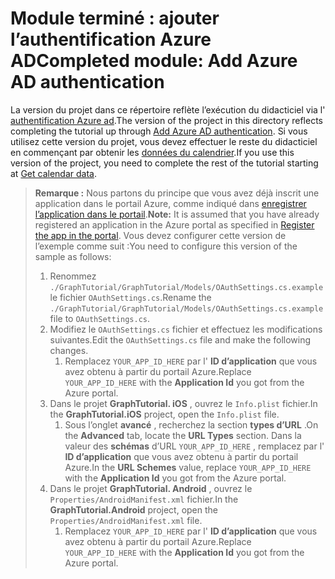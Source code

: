 # <a name="completed-module-add-azure-ad-authentication"></a><span data-ttu-id="34556-101">Module terminé : ajouter l’authentification Azure AD</span><span class="sxs-lookup"><span data-stu-id="34556-101">Completed module: Add Azure AD authentication</span></span>

<span data-ttu-id="34556-102">La version du projet dans ce répertoire reflète l’exécution du didacticiel via l' [authentification Azure ad](https://docs.microsoft.com/graph/tutorials/xamarin?tutorial-step=3).</span><span class="sxs-lookup"><span data-stu-id="34556-102">The version of the project in this directory reflects completing the tutorial up through [Add Azure AD authentication](https://docs.microsoft.com/graph/tutorials/xamarin?tutorial-step=3).</span></span> <span data-ttu-id="34556-103">Si vous utilisez cette version du projet, vous devez effectuer le reste du didacticiel en commençant par obtenir les [données du calendrier](https://docs.microsoft.com/graph/tutorials/xamarin?tutorial-step=4).</span><span class="sxs-lookup"><span data-stu-id="34556-103">If you use this version of the project, you need to complete the rest of the tutorial starting at [Get calendar data](https://docs.microsoft.com/graph/tutorials/xamarin?tutorial-step=4).</span></span>

> <span data-ttu-id="34556-104">**Remarque :** Nous partons du principe que vous avez déjà inscrit une application dans le portail Azure, comme indiqué dans [enregistrer l’application dans le portail](https://docs.microsoft.com/graph/tutorials/xamarin?tutorial-step=2).</span><span class="sxs-lookup"><span data-stu-id="34556-104">**Note:** It is assumed that you have already registered an application in the Azure portal as specified in [Register the app in the portal](https://docs.microsoft.com/graph/tutorials/xamarin?tutorial-step=2).</span></span> <span data-ttu-id="34556-105">Vous devez configurer cette version de l’exemple comme suit :</span><span class="sxs-lookup"><span data-stu-id="34556-105">You need to configure this version of the sample as follows:</span></span>
>
> 1. <span data-ttu-id="34556-106">Renommez `./GraphTutorial/GraphTutorial/Models/OAuthSettings.cs.example` le fichier `OAuthSettings.cs`.</span><span class="sxs-lookup"><span data-stu-id="34556-106">Rename the `./GraphTutorial/GraphTutorial/Models/OAuthSettings.cs.example` file to `OAuthSettings.cs`.</span></span>
> 1. <span data-ttu-id="34556-107">Modifiez le `OAuthSettings.cs` fichier et effectuez les modifications suivantes.</span><span class="sxs-lookup"><span data-stu-id="34556-107">Edit the `OAuthSettings.cs` file and make the following changes.</span></span>
>     1. <span data-ttu-id="34556-108">Remplacez `YOUR_APP_ID_HERE` par l' **ID d’application** que vous avez obtenu à partir du portail Azure.</span><span class="sxs-lookup"><span data-stu-id="34556-108">Replace `YOUR_APP_ID_HERE` with the **Application Id** you got from the Azure portal.</span></span>
> 1. <span data-ttu-id="34556-109">Dans le projet **GraphTutorial. iOS** , ouvrez le `Info.plist` fichier.</span><span class="sxs-lookup"><span data-stu-id="34556-109">In the **GraphTutorial.iOS** project, open the `Info.plist` file.</span></span>
>    1. <span data-ttu-id="34556-110">Sous l’onglet **avancé** , recherchez la section **types d’URL** .</span><span class="sxs-lookup"><span data-stu-id="34556-110">On the **Advanced** tab, locate the **URL Types** section.</span></span> <span data-ttu-id="34556-111">Dans la valeur des **schémas** d’URL `YOUR_APP_ID_HERE` , remplacez par l' **ID d’application** que vous avez obtenu à partir du portail Azure.</span><span class="sxs-lookup"><span data-stu-id="34556-111">In the **URL Schemes** value, replace `YOUR_APP_ID_HERE` with the **Application Id** you got from the Azure portal.</span></span>
> 1. <span data-ttu-id="34556-112">Dans le projet **GraphTutorial. Android** , ouvrez le `Properties/AndroidManifest.xml` fichier.</span><span class="sxs-lookup"><span data-stu-id="34556-112">In the **GraphTutorial.Android** project, open the `Properties/AndroidManifest.xml` file.</span></span>
>     1. <span data-ttu-id="34556-113">Remplacez `YOUR_APP_ID_HERE` par l' **ID d’application** que vous avez obtenu à partir du portail Azure.</span><span class="sxs-lookup"><span data-stu-id="34556-113">Replace `YOUR_APP_ID_HERE` with the **Application Id** you got from the Azure portal.</span></span>
